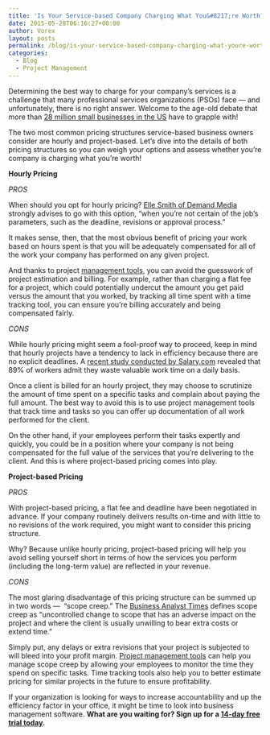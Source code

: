```yaml
---
title: 'Is Your Service-based Company Charging What You&#8217;re Worth?'
date: 2015-05-28T06:16:27+00:00
author: Vorex
layout: posts
permalink: /blog/is-your-service-based-company-charging-what-youre-worth/
categories:
  - Blog
  - Project Management
---
```

Determining the best way to charge for your company&#8217;s services is a challenge that many professional services organizations (PSOs) face &#8212; and unfortunately, there is no right answer. Welcome to the age-old debate that more than [28 million small businesses in the US](https://www.sba.gov/sites/default/files/advocacy/SB%20Profiles%202014-15_0.pdf) have to grapple with!<!--more-->

The two most common pricing structures service-based business owners consider are hourly and project-based. Let&#8217;s dive into the details of both pricing structures so you can weigh your options and assess whether you&#8217;re company is charging what you&#8217;re worth!

**Hourly Pricing**

_PROS_

When should you opt for hourly pricing? [Elle Smith of Demand Media](http://smallbusiness.chron.com/fixed-price-vs-hourly-price-project-36641.html) strongly advises to go with this option, &#8220;when you&#8217;re not certain of the job&#8217;s parameters, such as the deadline, revisions or approval process.&#8221;

It makes sense, then, that the most obvious benefit of pricing your work based on hours spent is that you will be adequately compensated for all of the work your company has performed on any given project.

And thanks to project [management tools](http://www.vorex.com/product/), you can avoid the guesswork of project estimation and billing. For example, rather than charging a flat fee for a project, which could potentially undercut the amount you get paid versus the amount that you worked, by tracking all time spent with a time tracking tool, you can ensure you&#8217;re billing accurately and being compensated fairly.

_CONS_

While hourly pricing might seem a fool-proof way to proceed, keep in mind that hourly projects have a tendency to lack in efficiency because there are no explicit deadlines. A [recent study conducted by Salary.com](http://www.salary.com/2014-wasting-time-at-work/) revealed that 89% of workers admit they waste valuable work time on a daily basis.

Once a client is billed for an hourly project, they may choose to scrutinize the amount of time spent on a specific tasks and complain about paying the full amount. The best way to avoid this is to use project management tools that track time and tasks so you can offer up documentation of all work performed for the client.

On the other hand, if your employees perform their tasks expertly and quickly, you could be in a position where your company is not being compensated for the full value of the services that you&#8217;re delivering to the client. And this is where project-based pricing comes into play.

**Project-based Pricing**

_PROS_

With project-based pricing, a flat fee and deadline have been negotiated in advance. If your company routinely delivers results on-time and with little to no revisions of the work required, you might want to consider this pricing structure.

Why? Because unlike hourly pricing, project-based pricing will help you avoid selling yourself short in terms of how the services you perform (including the long-term value) are reflected in your revenue.

_CONS_

The most glaring disadvantage of this pricing structure can be summed up in two words &#8212;  &#8220;scope creep.&#8221; The [Business Analyst Times](http://www.batimes.com/articles/how-to-prevent-scope-creep-a-business-analyst-perspective.html) defines scope creep as &#8220;uncontrolled change to scope that has an adverse impact on the project and where the client is usually unwilling to bear extra costs or extend time.&#8221;

Simply put, any delays or extra revisions that your project is subjected to will bleed into your profit margin. [Project management tools](http://www.vorex.com/product/) can help you manage scope creep by allowing your employees to monitor the time they spend on specific tasks. Time tracking tools also help you to better estimate pricing for similar projects in the future to ensure profitability.

If your organization is looking for ways to increase accountability and up the efficiency factor in your office, it might be time to look into business management software. **What are you waiting for? Sign up for a [14-day free trial today](http://www.vorex.com/free-trial/).**
